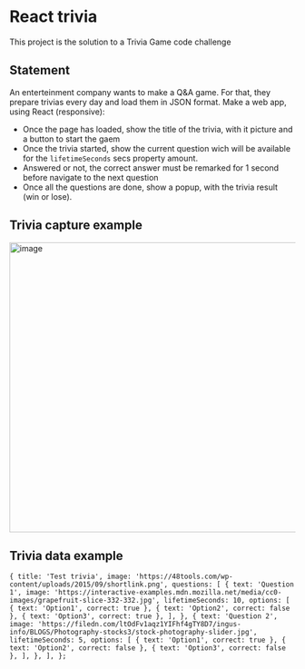 # React trivia

This project is the solution to a Trivia Game code challenge

## Statement

An enterteinment company wants to make a Q&A game. For that, they prepare trivias every day and load them in JSON format.
Make a web app, using React (responsive):
- Once the page has loaded, show the title of the trivia, with it picture and a button to start the gaem
- Once the trivia started, show the current question wich will be available for the `lifetimeSeconds` secs property amount.
- Answered or not, the correct answer must be remarked for 1 second before navigate to the next question
- Once all the questions are done, show a popup, with the trivia result (win or lose).

## Trivia capture example

<img width="511" alt="image" src="https://user-images.githubusercontent.com/14002301/211339902-028722f5-7284-4227-ab6e-09b3a36f4793.png">


## Trivia data example

`
{
  title: 'Test trivia',
  image: 'https://48tools.com/wp-content/uploads/2015/09/shortlink.png',
  questions: [
    {
      text: 'Question 1',
      image:
        'https://interactive-examples.mdn.mozilla.net/media/cc0-images/grapefruit-slice-332-332.jpg',
      lifetimeSeconds: 10,
      options: [
        { text: 'Option1', correct: true },
        { text: 'Option2', correct: false },
        { text: 'Option3', correct: true },
      ],
    },
    {
      text: 'Question 2',
      image:
        'https://filedn.com/ltOdFv1aqz1YIFhf4gTY8D7/ingus-info/BLOGS/Photography-stocks3/stock-photography-slider.jpg',
      lifetimeSeconds: 5,
      options: [
        { text: 'Option1', correct: true },
        { text: 'Option2', correct: false },
        { text: 'Option3', correct: false },
      ],
    },
  ],
};
`


